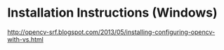Installation Instructions (Windows)
===================================

http://opencv-srf.blogspot.com/2013/05/installing-configuring-opencv-with-vs.html